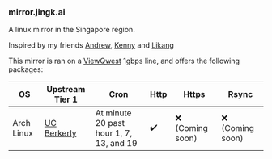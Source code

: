### mirror.jingk.ai

A linux mirror in the Singapore region.

Inspired by my friends [Andrew](https://mirror.0x.sg), [Kenny](http://mirror.aktkn.sg) and [Likang](https://mirror.kst.asia/)

This mirror is ran on a [ViewQwest](https://viewqwest.com) 1gbps line, and offers the following packages:

| OS  | Upstream Tier 1 | Cron | Http | Https | Rsync|
| ------------- | ------------- | ------------- | ------------- | ------------- | ------------- |
| Arch Linux | [UC Berkerly](https://archlinux.org/mirrors/ocf.berkeley.edu/) | At minute 20 past hour 1, 7, 13, and 19 | :heavy_check_mark: | :x: (Coming soon) | :x: (Coming soon) |

